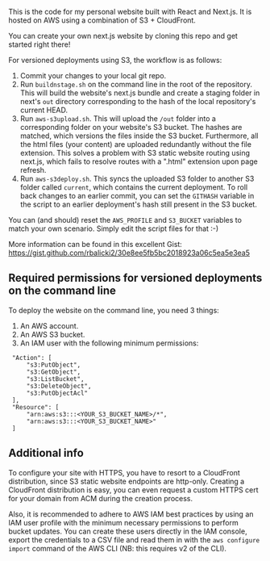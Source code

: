 This is the code for my personal website built with React and Next.js. It is hosted on AWS using a combination of S3 + CloudFront. 

You can create your own next.js website by cloning this repo and get started right there!

For versioned deployments using S3, the workflow is as follows:

1. Commit your changes to your local git repo.
2. Run `buildnstage.sh` on the command line in the root of the repository. This will build the website's next.js bundle and create a staging folder in next's `out` directory corresponding to the hash of the local repository's current HEAD.
3. Run `aws-s3upload.sh`. This will upload the `/out` folder into a corresponding folder on your website's S3 bucket. The hashes are matched, which versions the 
files inside the S3 bucket. Furthermore, all the html files (your content) are uploaded redundantly without the file extension. This solves a problem with S3 static 
website routing using next.js, which fails to resolve routes with a ".html" extension upon page refresh. 
4. Run `aws-s3deploy.sh`. This syncs the uploaded S3 folder to another S3 folder called `current`, which contains the current deployment. To roll back changes to an earlier commit, you can set the `GITHASH` variable in the script to an earlier deployment's hash still present in the S3 bucket.

You can (and should) reset the `AWS_PROFILE` and `S3_BUCKET` variables to match your own scenario. Simply edit the script files for that :-)

More information can be found in this excellent Gist: https://gist.github.com/rbalicki2/30e8ee5fb5bc2018923a06c5ea5e3ea5

## Required permissions for versioned deployments on the command line

To deploy the website on the command line, you need 3 things:

 1. An AWS account.
 2. An AWS S3 bucket.
 3. An IAM user with the following minimum permissions:
 ```
  "Action": [
      "s3:PutObject",
      "s3:GetObject",
      "s3:ListBucket",
      "s3:DeleteObject",
      "s3:PutObjectAcl"
  ],
  "Resource": [
      "arn:aws:s3:::<YOUR_S3_BUCKET_NAME>/*",
      "arn:aws:s3:::<YOUR_S3_BUCKET_NAME>"
  ]
  ```

## Additional info

To configure your site with HTTPS, you have to resort to a CloudFront distribution, since S3 static website endpoints are http-only. Creating a CloudFront distribution is easy, you can even request a custom HTTPS cert for your domain from ACM during the creation process.

Also, it is recommended to adhere to AWS IAM best practices by using an IAM user profile with the minimum necessary permissions to perform bucket updates. You can create these users directly in the IAM console, export the credentials to a CSV file and read them in with the `aws configure import` command of the AWS CLI (NB: this requires v2 of the CLI).
